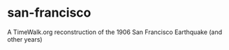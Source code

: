 # san-francisco
A TimeWalk.org reconstruction of the 1906 San Francisco Earthquake (and other years)

